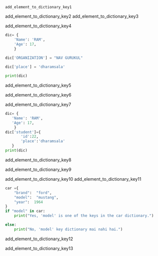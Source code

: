 ```ngMeta
add_element_to_dictionary_key1
```

add_element_to_dictionary_key2
add_element_to_dictionary_key3


add_element_to_dictionary_key4
```python
dic= {
    'Name': 'RAM', 
    'Age': 17,
    }
    
dic['ORGANIZATION'] = "NAV GURUKUL"

dic['place'] = 'dharamsala'

print(dic)
```
add_element_to_dictionary_key5


add_element_to_dictionary_key6



add_element_to_dictionary_key7

        
```python
dic= {
   'Name': 'RAM',
   'Age': 17,
    }
dic['student']={
       'id':22, 
       'place':'dharamsala'
   }
print(dic)
```
    
add_element_to_dictionary_key8


add_element_to_dictionary_key9

        

add_element_to_dictionary_key10
add_element_to_dictionary_key11



```python
car ={
    "brand":  "ford",
    "model":  "mustang",
    "year":  1964
}
if "model" in car:
    print("Yes, 'model' is one of the keys in the car dictionary.")

else:
    print("No, 'model' key dictionary mai nahi hai.")
```
add_element_to_dictionary_key12


add_element_to_dictionary_key13
